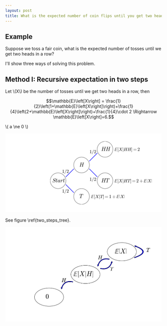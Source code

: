 ```yaml
---
layout: post
title: What is the expected number of coin flips until you get two heads in a row?
---
```


## Example

Suppose we toss a fair coin, what is the expected number of tosses until we get two heads in a row?

I'll show three ways of solving this problem.

## Method I: Recursive expectation in two steps

Let \\(X\\) be the number of tosses until we get two heads in a row, then 

$$\mathbb{E}\left[X\right] = \frac{1}{2}\left(1+\mathbb{E}\left[X\right]\right)+\frac{1}{4}\left(2+\mathbb{E}\left[X\right]\right)+\frac{1}{4}\cdot 2 \Rightarrow \mathbb{E}\left[X\right]=6.$$

\\( a \ne 0 \\)

![two_steps_tree \label{two_steps_tree}](/images/two_steps_tree.png?raw=true "two_steps_tree")

See figure \ref{two_steps_tree}.

![](/images/two_steps_transition.png?raw=true)
